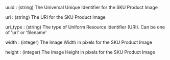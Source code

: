 uuid
: (string) The Universal Unique Identifier for the SKU Product Image

uri
: (string) The URI for the SKU Product Image

uri_type
: (string) The type of Uniform Resource Identifier (URI).  Can be one of 'url' or 'filename'

width
: (integer) The Image Width in pixels for the SKU Product Image

height
: (integer) The Image Height in pixels for the SKU Product Image